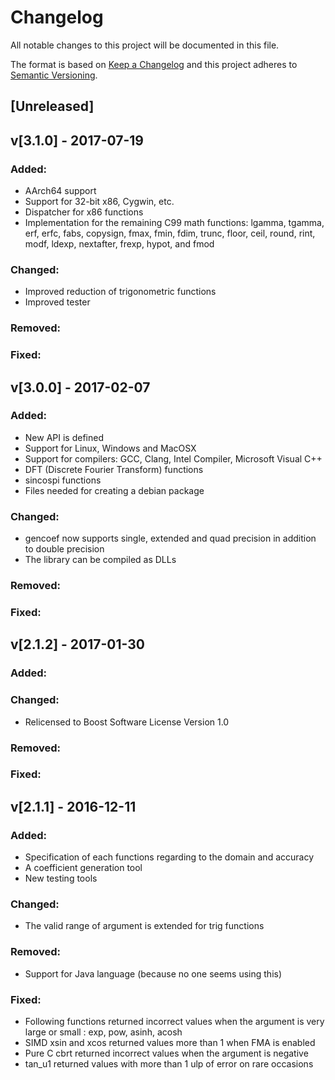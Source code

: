 # Changelog
All notable changes to this project will be documented in this file.

The format is based on [Keep a Changelog](http://keepachangelog.com/en/1.0.0/)
and this project adheres to [Semantic Versioning](http://semver.org/spec/v2.0.0.html).

## [Unreleased]

## v[3.1.0] - 2017-07-19
### Added:
- AArch64 support
- Support for 32-bit x86, Cygwin, etc.
- Dispatcher for x86 functions
- Implementation for the remaining C99 math functions: lgamma, tgamma, erf, erfc, fabs, copysign, fmax, fmin, fdim, trunc, floor, ceil, round, rint, modf, ldexp, nextafter, frexp, hypot, and fmod
### Changed:
- Improved reduction of trigonometric functions
- Improved tester
### Removed:
### Fixed:

## v[3.0.0] - 2017-02-07
### Added:
- New API is defined
- Support for Linux, Windows and MacOSX
- Support for compilers: GCC, Clang, Intel Compiler, Microsoft Visual C++
- DFT (Discrete Fourier Transform) functions
- sincospi functions
- Files needed for creating a debian package
### Changed:
- gencoef now supports single, extended and quad precision in addition to double precision
- The library can be compiled as DLLs
### Removed:
### Fixed:

## v[2.1.2] - 2017-01-30
### Added:
### Changed:
- Relicensed to Boost Software License Version 1.0
### Removed:
### Fixed:

## v[2.1.1] - 2016-12-11
### Added:
- Specification of each functions regarding to the domain and accuracy
- A coefficient generation tool
- New testing tools
### Changed:
- The valid range of argument is extended for trig functions
### Removed:
- Support for Java language (because no one seems using this)
### Fixed:
- Following functions returned incorrect values when the argument is very large or small : exp, pow, asinh, acosh
- SIMD xsin and xcos returned values more than 1 when FMA is enabled
- Pure C cbrt returned incorrect values when the argument is negative
- tan_u1 returned values with more than 1 ulp of error on rare occasions
